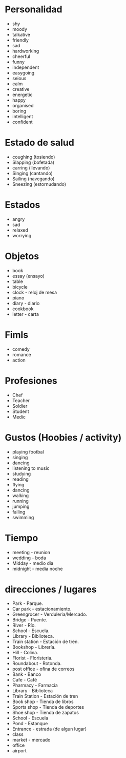 # Personalidad
- shy
- moody
- talkative
- friendly
- sad
- hardworking
- cheerful
- funny
- independent
- easygoing
- seious
- calm
- creative
- energetic
- happy
- organised
- boring
- intelligent
- confident

# Estado de salud
- coughing (tosiendo)
- Slapping (bofetada)
- carring (llevando)
- Singing (cantando)
- Sailing (navegando)
- Sneezing (estornudando)

# Estados 
- angry
- sad
- relaxed
- worrying

# Objetos
- book
- essay (ensayo)
- table
- bicycle
- clock - reloj de mesa
- piano
- diary - diario
- cookbook
- letter - carta

# Fimls
- comedy
- romance
- action

# Profesiones
- Chef
- Teacher
- Soldier
- Student
- Medic

# Gustos (Hoobies / activity)
* playing footbal
* singing
* dancing
* listening to music
* studying
* reading
* flying
* dancing
* walking
* running
* jumping
* falling 
* swimming

# Tiempo
- meeting - reunion
- wedding - boda
- Midday - medio dia
- midnight - media noche


# direcciones / lugares
* Park - Parque.
* Car park - estacionamiento.
* Greengrocer - Verduleria/Mercado.
* Bridge - Puente.
* River - Río.
* School - Escuela.
* Library - Biblioteca.
* Train station - Estación de tren.
* Bookshop - Librería.
* Hill - Colina.
* Florist - Floristeria.
* Roundabout - Rotonda.
* post office - ofina de correos
* Bank - Banco
* Cafe - Café
* Pharmacy - Farmacia
* Library -  Biblioteca
* Train Station - Estación de tren
* Book shop - Tienda de libros
* Sports shop - Tienda de deportes
* Shoe shop - Tienda de zapatos
* School - Escuela
* Pond - Estanque
* Entrance - estrada (de algun lugar)
* class
* market - mercado
* office
* airport


